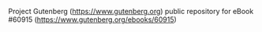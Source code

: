 Project Gutenberg (https://www.gutenberg.org) public repository for
eBook #60915 (https://www.gutenberg.org/ebooks/60915)
